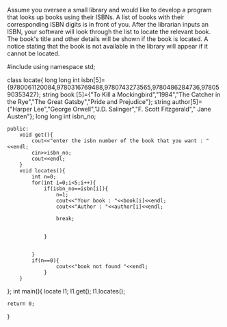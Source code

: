 Assume you oversee a small library and would like to develop a program that looks up books using their ISBNs. A list of books with their corresponding ISBN digits is in front of you. After the librarian inputs an ISBN, your software will look through the list to locate the relevant book.  The book's title and other details will be shown if the book is located. A notice stating that the book is not available in the library will appear if it cannot be located.


#include<iostream>
using namespace std;

class locate{
    long long int isbn[5]={9780061120084,9780316769488,9780743273565,9780486284736,9780590353427};
    string book [5]={"To Kill a Mockingbird","1984","The Catcher in the Rye","The Great Gatsby","Pride and Prejudice"};
    string author[5]={"Harper Lee","George Orwell","J.D. Salinger","F. Scott Fitzgerald"," Jane Austen"};
    long long int isbn_no;

    public:
        void get(){
            cout<<"enter the isbn number of the book that you want : "<<endl;
            cin>>isbn_no;
            cout<<endl;
        }
        void locates(){
            int n=0;
            for(int i=0;i<5;i++){
                if(isbn_no==isbn[i]){
                    n=1;
                    cout<<"Your book : "<<book[i]<<endl;
                    cout<<"Author : "<<author[i]<<endl;

                    break;
                    
                    
                }
                
                
            }
            if(n==0){
                    cout<<"book not found "<<endl;
                }
        }
};
int main(){
    locate l1;
    l1.get();
    l1.locates();

    return 0;
}
